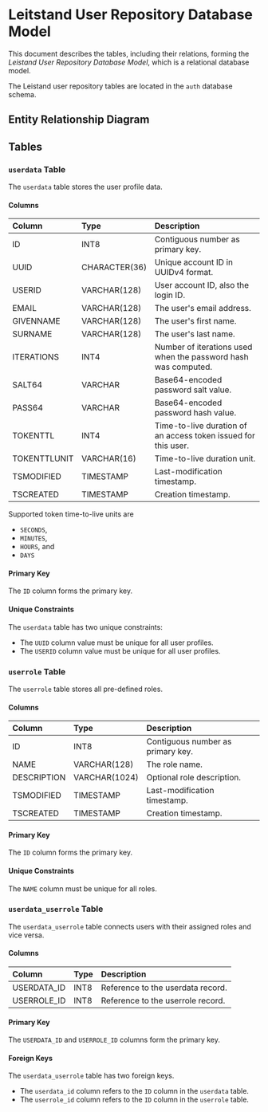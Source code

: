 # Leitstand User Repository Database Model

This document describes the tables, including their relations, forming the _Leistand User Repository Database Model_, 
which is a relational database model.

The Leistand user repository tables are located in the `auth` database schema.

## Entity Relationship Diagram

## Tables

### `userdata` Table
The `userdata` table stores the user profile data.

#### Columns

| Column       | Type          | Description                                                    |
|:-------------|:--------------|:---------------------------------------------------------------|
| ID           | INT8          | Contiguous number as primary key.                              |
| UUID         | CHARACTER(36) | Unique account ID in UUIDv4 format.                            |
| USERID       | VARCHAR(128)  | User account ID, also the login ID.                            |
| EMAIL        | VARCHAR(128)  | The user's email address.                                      |
| GIVENNAME    | VARCHAR(128)  | The user's first name.                                         |
| SURNAME      | VARCHAR(128)  | The user's last name.                                          |
| ITERATIONS   | INT4          | Number of iterations used when the password hash was computed. | 
| SALT64       | VARCHAR       | Base64-encoded password salt value.                            |
| PASS64       | VARCHAR       | Base64-encoded password hash value.                            |
| TOKENTTL     | INT4          | Time-to-live duration of an access token issued for this user. |
| TOKENTTLUNIT | VARCHAR(16)   | Time-to-live duration unit.                                    |
| TSMODIFIED   | TIMESTAMP     | Last-modification timestamp.                                   |
| TSCREATED    | TIMESTAMP     | Creation timestamp.                                            |

Supported token time-to-live units are
- `SECONDS`,
- `MINUTES`,
- `HOURS`, and
- `DAYS`

#### Primary Key
The `ID` column forms the primary key.

#### Unique Constraints
The `userdata` table has two unique constraints:
- The `UUID` column value must be unique for all user profiles.
- The `USERID` column value must be unique for all user profiles.

### `userrole` Table
The `userrole` table stores all pre-defined roles.

#### Columns

| Column      | Type          | Description                       |
|:------------|:--------------|:----------------------------------|
| ID          | INT8          | Contiguous number as primary key. |
| NAME        | VARCHAR(128)  | The role name.                    |
| DESCRIPTION | VARCHAR(1024) | Optional role description.        |
| TSMODIFIED  | TIMESTAMP     | Last-modification timestamp.      |
| TSCREATED   | TIMESTAMP     | Creation timestamp.               |

#### Primary Key
The `ID` column forms the primary key.

#### Unique Constraints
The `NAME` column must be unique for all roles.

### `userdata_userrole` Table
The `userdata_userrole` table connects users with their assigned roles and vice versa.

#### Columns

| Column      | Type | Description                       |
|:------------|:-----|:----------------------------------|
| USERDATA_ID | INT8 | Reference to the userdata record. |
| USERROLE_ID | INT8 | Reference to the userrole record. |

#### Primary Key
The `USERDATA_ID` and `USERROLE_ID` columns form the primary key.

#### Foreign Keys
The `userdata_userrole` table has two foreign keys.
- The `userdata_id` column refers to the `ID` column in the `userdata` table.
- The `userrole_id` column refers to the `ID` column in the `userrole` table.



